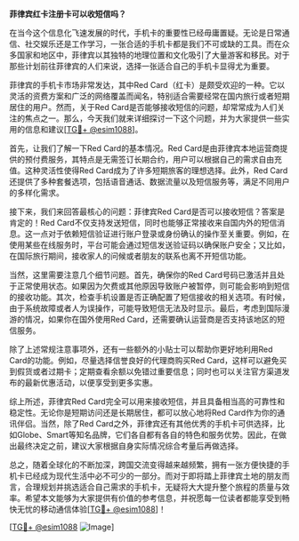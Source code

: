 **菲律宾红卡注册卡可以收短信吗？**

在当今这个信息化飞速发展的时代，手机卡的重要性已经毋庸置疑。无论是日常通信、社交娱乐还是工作学习，一张合适的手机卡都是我们不可或缺的工具。而在众多国家和地区中，菲律宾以其独特的地理位置和文化吸引了大量游客和移民。对于那些计划前往菲律宾的人们来说，选择一张适合自己的手机卡显得尤为重要。

菲律宾的手机卡市场非常发达，其中Red Card（红卡）是颇受欢迎的一种。它以灵活的资费方案和广泛的网络覆盖而闻名，特别适合需要经常在国内旅行或者短期居住的用户。然而，关于Red Card是否能够接收短信的问题，却常常成为人们关注的焦点之一。那么，今天我们就来详细探讨一下这个问题，并为大家提供一些实用的信息和建议[[TG💪+ @esim1088](https://t.me/s/esim1088)]。

首先，让我们了解一下Red Card的基本情况。Red Card是由菲律宾本地运营商提供的预付费服务，其特点是无需签订长期合约，用户可以根据自己的需求自由充值。这种灵活性使得Red Card成为了许多短期旅客的理想选择。此外，Red Card还提供了多种套餐选项，包括语音通话、数据流量以及短信服务等，满足不同用户的多样化需求。

接下来，我们来回答最核心的问题：菲律宾Red Card是否可以接收短信？答案是肯定的！Red Card不仅支持发送短信，同时也能够正常接收来自国内外的短信消息。这一点对于依赖短信验证进行账户登录或身份确认的操作至关重要。例如，在使用某些在线服务时，平台可能会通过短信发送验证码以确保账户安全；又比如，在国际旅行期间，接收家人的问候或者朋友的联系也离不开短信功能。

当然，这里需要注意几个细节问题。首先，确保你的Red Card号码已激活并且处于正常使用状态。如果因为欠费或其他原因导致账户被暂停，则可能会影响到短信的接收功能。其次，检查手机设置是否正确配置了短信接收的相关选项。有时候，由于系统故障或者人为误操作，可能导致短信无法及时显示。最后，考虑到国际漫游的情况，如果你在国外使用Red Card，还需要确认运营商是否支持该地区的短信服务。

除了上述常规注意事项外，还有一些额外的小贴士可以帮助你更好地利用Red Card的功能。例如，尽量选择信誉良好的代理商购买Red Card，这样可以避免买到假货或者过期卡；定期查看余额以免错过重要信息；同时也可以关注官方渠道发布的最新优惠活动，以便享受到更多实惠。

综上所述，菲律宾Red Card完全可以用来接收短信，并且具备相当高的可靠性和稳定性。无论你是短期访问还是长期居住，都可以放心地将Red Card作为你的通讯伴侣。当然，除了Red Card之外，菲律宾还有其他优秀的手机卡可供选择，比如Globe、Smart等知名品牌，它们各自都有各自的特色和服务优势。因此，在做出最终决定之前，建议大家根据自身实际情况综合考量后再做选择。

总之，随着全球化的不断加深，跨国交流变得越来越频繁，拥有一张方便快捷的手机卡已经成为现代生活中必不可少的一部分。而对于即将踏上菲律宾土地的朋友而言，合理规划并挑选适合自己需求的手机卡，无疑将大大提升整个旅程的质量与效率。希望本文能够为大家提供有价值的参考信息，并祝愿每一位读者都能享受到畅快无忧的移动通信体验[[TG💪+ @esim1088](https://t.me/s/esim1088)]！

[[TG💪+ @esim1088](https://t.me/s/esim1088) ![Image](https://i.postimg.cc/4NQfJmqS/Snipaste-2025-05-13-00-14-12.png)]